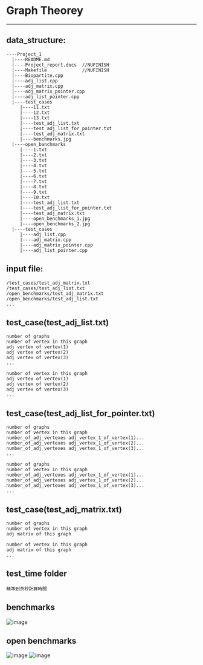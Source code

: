 # Graph Theorey
---
## data_structure:
```
----Project_1
  |----README.md
  |----Project_report.docs  //NUFINISH
  |----Makefile             //NUFINISH
  |----Biopartite.cpp
  |----adj_list.cpp
  |----adj_matrix.cpp
  |----adj_matrix_pointer.cpp
  |----adj_list_pointer.cpp
  |----test_cases
     |----11.txt
     |----12.txt
     |----13.txt
     |----test_adj_list.txt
     |----test_adj_list_for_pointer.txt
     |----test_adj_matrix.txt
     |----benchmarks.jpg
  |----open_banchmarks
     |----1.txt
     |----2.txt
     |----3.txt
     |----4.txt
     |----5.txt
     |----6.txt
     |----7.txt
     |----8.txt
     |----9.txt
     |----10.txt
     |----test_adj_list.txt
     |----test_adj_list_for_pointer.txt
     |----test_adj_matrix.txt
     |----open_benchmarks_1.jpg
     |----open_benchmarks_2.jpg
  |----test_cases
     |----adj_list.cpp
     |----adj_matrix.cpp
     |----adj_matrix_pointer.cpp
     |----adj_list_pointer.cpp
```
## input file:
```
/test_cases/test_adj_matrix.txt
/test_cases/test_adj_list.txt
/open_benchmarks/test_adj_matrix.txt
/open_benchmarks/test_adj_list.txt
...
```

## test_case(test_adj_list.txt)
```
number of graphs
number of vertex in this graph
adj vertex of vertex(1)
adj vertex of vertex(2)
adj vertex of vertex(3)
...

number of vertex in this graph
adj vertex of vertex(1)
adj vertex of vertex(2)
adj vertex of vertex(3)
...
```

## test_case(test_adj_list_for_pointer.txt)
```
number of graphs
number of vertex in this graph
number_of_adj_vertexes adj_vertex_1_of_vertex(1)...
number_of_adj_vertexes adj_vertex_1_of_vertex(2)...
number_of_adj_vertexes adj_vertex_1_of_vertex(3)...
...

number of graphs
number of vertex in this graph
number_of_adj_vertexes adj_vertex_1_of_vertex(1)...
number_of_adj_vertexes adj_vertex_1_of_vertex(2)...
number_of_adj_vertexes adj_vertex_1_of_vertex(3)...
...
```

## test_case(test_adj_matrix.txt)
```
number of graphs
number of vertex in this graph
adj matrix of this graph

number of vertex in this graph
adj matrix of this graph
...
```

## test_time folder
```
精準到奈秒計算時間
```

## benchmarks
![image](test_cases/benchmarks.jpg)

## open benchmarks
![image](open_benchmarks/open_benchmarks_1.jpg)
![image](open_benchmarks/open_benchmarks_2.jpg)
